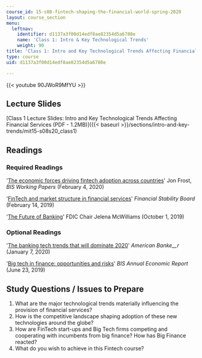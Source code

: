 ```yaml
---
course_id: 15-s08-fintech-shaping-the-financial-world-spring-2020
layout: course_section
menu:
  leftnav:
    identifier: d1137a3f00d14edf8ae82354d5a6780e
    name: 'Class 1: Intro & Key Technological Trends'
    weight: 90
title: 'Class 1: Intro and Key Technological Trends Affecting Financial Services'
type: course
uid: d1137a3f00d14edf8ae82354d5a6780e

---
```


{{< youtube 90JWoR9MfYU >}}

Lecture Slides
--------------

[Class 1 Lecture Slides: Intro and Key Technological Trends Affecting Financial Services (PDF - 1.2MB)]({{< baseurl >}}/sections/intro-and-key-trends/mit15-s08s20_class1)

Readings
--------

### Required Readings

'[The economic forces driving fintech adoption across countries](https://www.bis.org/publ/work838.htm)' Jon Frost, _BIS Working Papers_ (February 4, 2020)

'[FinTech and market structure in financial services](https://www.fsb.org/2019/02/fintech-and-market-structure-in-financial-services-market-developments-and-potential-financial-stability-implications/)' _Financial Stability Board_ (February 14, 2019)

'[The Future of Banking](https://www.csbs.org/newsroom/fdic-chairman-mcwilliams-future-banking)' FDIC Chair Jelena McWilliams (October 1, 2019)

### Optional Readings

'[The banking tech trends that will dominate 2020](https://www.americanbanker.com/list/the-banking-tech-trends-that-will-dominate-2020)' _American Banke__r_ (January 7, 2020)

'[Big tech in finance: opportunities and risks](https://www.bis.org/publ/arpdf/ar2019e3.htm)' _BIS Annual Economic Report_ (June 23, 2019)

Study Questions / Issues to Prepare
-----------------------------------

1.  What are the major technological trends materially influencing the provision of financial services?
2.  How is the competitive landscape shaping adoption of these new technologies around the globe?
3.  How are FinTech start-ups and Big Tech firms competing and cooperating with incumbents from big finance? How has Big Finance reacted?
4.  What do you wish to achieve in this Fintech course?